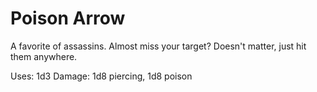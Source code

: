 ﻿# Poison Arrow

A favorite of assassins. Almost miss your target? Doesn't matter, just hit them anywhere.

Uses: 1d3
Damage: 1d8 piercing, 1d8 poison